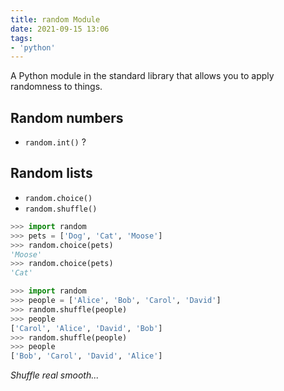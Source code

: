 ```yaml
---
title: random Module
date: 2021-09-15 13:06
tags:
- 'python'
---
```


A Python module in the standard library that allows you to apply randomness to
things.

## Random numbers

* `random.int()` ?

## Random lists

* `random.choice()`
* `random.shuffle()`

```python
>>> import random
>>> pets = ['Dog', 'Cat', 'Moose']
>>> random.choice(pets)
'Moose'
>>> random.choice(pets)
'Cat'
```

```python
>>> import random
>>> people = ['Alice', 'Bob', 'Carol', 'David']
>>> random.shuffle(people)
>>> people
['Carol', 'Alice', 'David', 'Bob']
>>> random.shuffle(people)
>>> people
['Bob', 'Carol', 'David', 'Alice']
```

_Shuffle real smooth..._
